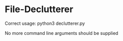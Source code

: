 # File-Declutterer
Correct usage:
python3 declutterer.py <PATH>

No more command line arguments should be supplied